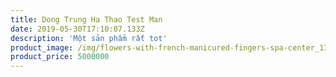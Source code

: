 ```yaml
---
title: Dong Trung Ha Thao Test Man
date: 2019-05-30T17:10:07.133Z
description: 'Một sản phẩm rất tot'
product_image: /img/flowers-with-french-manicured-fingers-spa-center_13339-287909.png
product_price: 5000000
---
```


